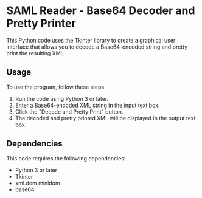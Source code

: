 <html>
  <body>
    <h1>SAML Reader - Base64 Decoder and Pretty Printer</h1>
    <p>This Python code uses the Tkinter library to create a graphical user interface that allows you to decode a Base64-encoded string and pretty print the resulting XML.</p>
    <h2>Usage</h2>
    <p>To use the program, follow these steps:</p>
    <ol>
      <li>Run the code using Python 3 or later.</li>
      <li>Enter a Base64-encoded XML string in the input text box.</li>
      <li>Click the "Decode and Pretty Print" button.</li>
      <li>The decoded and pretty printed XML will be displayed in the output text box.</li>
    </ol>
    <h2>Dependencies</h2>
    <p>This code requires the following dependencies:</p>
    <ul>
      <li>Python 3 or later</li>
      <li>Tkinter</li>
      <li>xml.dom.minidom</li>
      <li>base64</li>
    </ul>
  </body>
</html>
